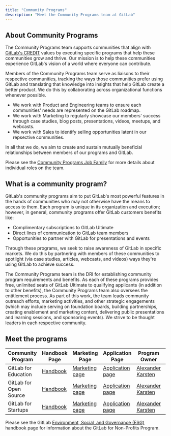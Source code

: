 ```yaml
---
title: "Community Programs"
description: "Meet the Community Programs team at GitLab"
---
```


## About Community Programs

The Community Programs team supports communities that align with [GitLab's CREDIT](/handbook/values/) values by executing specific programs that help these communities grow and thrive.
Our mission is to help these communities experience GitLab's vision of a world where everyone can contribute.

Members of the Community Programs team serve as liaisons to their respective communities, tracking the ways those communities prefer using GitLab and translating that knowledge into insights that help GitLab create a better product.
We do this by collaborating across organizational functions whenever possible.

* We work with Product and Engineering teams to ensure each communities' needs are represented on the GitLab roadmap.
* We work with Marketing to regularly showcase our members' success through case studies, blog posts, presentations, videos, meetups, and webcasts.
* We work with Sales to identify selling opportunities latent in our repsective communities.

In all that we do, we aim to create and sustain mutually beneficial relationships between members of our programs and GitLab.

Please see the [Community Programs Job Family](/job-families/marketing/community-programs/) for more details about individual roles on the team.

## What is a community program?

GitLab's community programs aim to put GitLab's most powerful features in the hands of communities who may not otherwise have the means to access to them.
Each program is unique in its organization and execution; however, in general, community programs offer GitLab customers benefits like:

* Complimentary subscriptions to GitLab Ultimate
* Direct lines of communication to GitLab team members
* Opportunities to partner with GitLab for presentations and events

Through these programs, we seek to raise awareness of GitLab in specific markets.
We do this by partnering with members of these communities to spotlight (via case studies, articles, webcasts, and videos) ways they're using GitLab to achieve success.

The Community Programs team is the DRI for establishing community program requirements and benefits.
As each of these programs provides free, unlimited seats of GitLab Ultimate to qualifying applicants (in addition to other benefits), the Community Programs team also oversees the entitlement process.
As part of this work, the team leads community outreach efforts, marketing activities, and other strategic engagements (which may include serving on foundation boards, building partnerships, creating enablement and marketing content, delivering public presentations and learning sessions, and sponsoring events).
We strive to be thought leaders in each respective community.

## Meet the programs

| Community Program      | Handbook Page                                                                               | Marketing Page | Application Page | Program Owner                                     | Email Address|
|------------------------|---------------------------------------------------------------------------------------------| -------------- | ---------------- |---------------------------------------------------|-----------|
| GitLab for Education   | [Handbook](/handbook/marketing/developer-relations/community-programs/education-program/)   | [Marketing page](https://about.gitlab.com/solutions/education/) | [Application page](https://about.gitlab.com/solutions/education/join/) | [Alexander Karsten](https://gitlab.com/akarsten1) | `education@gitlab.com` |
| GitLab for Open Source | [Handbook](/handbook/marketing/developer-relations/community-programs/open-source-program/) | [Marketing page](https://about.gitlab.com/solutions/open-source/) | [Application page](https://about.gitlab.com/solutions/open-source/join/) | [Alexander Karsten](https://gitlab.com/akarsten1) | `opensource@gitlab.com` |
| GitLab for Startups    | [Handbook](/handbook/marketing/developer-relations/community-programs/startups-program/)    | [Marketing page](https://about.gitlab.com/solutions/startups/join/) | [Application page](https://about.gitlab.com/solutions/startups/join/)| [Alexander Karsten](https://gitlab.com/akarsten1) | `startups@gitlab.com` |

Please see the GitLab [Environment, Social, and Governance (ESG)](/handbook/legal/esg/) handbook page for information about the GitLab for Non-Profits Program.
